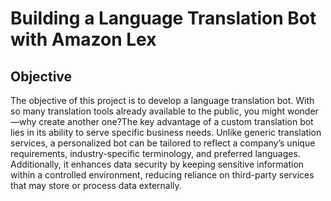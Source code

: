 # Building a Language Translation Bot with Amazon Lex
## Objective
The objective of this project is to develop a language translation bot. With so many translation tools already available to the public, you might wonder—why create another one?The key advantage of a custom translation bot lies in its ability to serve specific business needs. Unlike generic translation services, a personalized bot can be tailored to reflect a company’s unique requirements, industry-specific terminology, and preferred languages. Additionally, it enhances data security by keeping sensitive information within a controlled environment, reducing reliance on third-party services that may store or process data externally.
